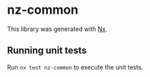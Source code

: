 # nz-common

This library was generated with [Nx](https://nx.dev).

## Running unit tests

Run `nx test nz-common` to execute the unit tests.
